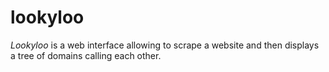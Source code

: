 # lookyloo
*Lookyloo* is a web interface allowing to scrape a website and then displays a tree of domains calling each other.
